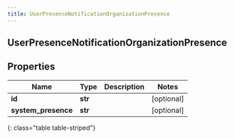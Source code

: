 ```yaml
---
title: UserPresenceNotificationOrganizationPresence
---
```

## UserPresenceNotificationOrganizationPresence

## Properties

|Name | Type | Description | Notes|
|------------ | ------------- | ------------- | -------------|
| **id** | **str** |  | [optional] |
| **system_presence** | **str** |  | [optional] |
{: class="table table-striped"}


